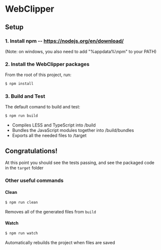 # WebClipper

## Setup
### 1. Install npm -- https://nodejs.org/en/download/

(Note: on windows, you also need to add "%appdata%\npm" to your PATH)

### 2. Install the WebClipper packages
From the root of this project, run:
```sh
$ npm install
```

### 3. Build and Test
The default comand to build and test:
```sh
$ npm run build
```
 - Compiles LESS and TypeScript into /build
 - Bundles the JavaScript modules together into /build/bundles
 - Exports all the needed files to /target

## Congratulations!
At this point you should see the tests passing, and see the packaged code in the `target` folder


### Other useful commands
#### Clean
```sh
$ npm run clean
```
Removes all of the generated files from `build`

#### Watch
```sh
$ npm run watch
```
Automatically rebuilds the project when files are saved
